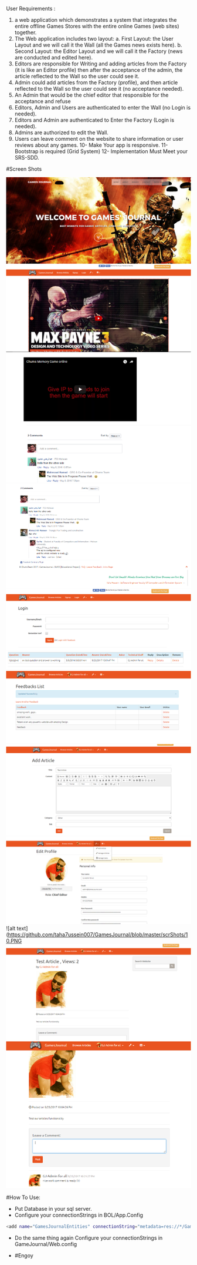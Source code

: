 User Requirements :
1.	 a web application which demonstrates a system that integrates the entire offline Games Stores with the entire online Games (web sites) together.
2.	The Web application includes two layout:
        a.	First Layout: the User Layout and we will call it the Wall (all the Games news exists here).
        b.	Second Layout: the Editor Layout and we will call it the Factory (news are conducted and edited here).
3.	Editors are responsible for Writing and adding articles from the Factory (it is like an Editor profile) then after the acceptance of the admin, the article reflected to the Wall so the user could see it.
4.	Admin could add articles from the Factory (profile), and then article reflected to the Wall so the user could see it (no acceptance needed).
5.	An Admin that would be the chief editor that responsible for the acceptance and refuse 
6.	Editors, Admin and Users are authenticated to enter the Wall (no Login is needed).
7.	Editors and Admin are authenticated to Enter the Factory (Login is needed).
8.	Admins are authorized to edit the Wall.
9.	Users can leave comment on the website to share information or user reviews about any games.
10-	Make Your app is responsive.
11-	Bootstrap is required (Grid System)
12-     Implementation Must Meet your SRS-SDD. 

#Screen Shots

![alt text](https://github.com/taha7ussein007/GamesJournal/blob/master/scrShots/1.PNG)
![alt text](https://github.com/taha7ussein007/GamesJournal/blob/master/scrShots/2.PNG)
![alt text](https://github.com/taha7ussein007/GamesJournal/blob/master/scrShots/3.PNG)
![alt text](https://github.com/taha7ussein007/GamesJournal/blob/master/scrShots/4.PNG)
![alt text](https://github.com/taha7ussein007/GamesJournal/blob/master/scrShots/5.PNG)
![alt text](https://github.com/taha7ussein007/GamesJournal/blob/master/scrShots/7.PNG)
![alt text](https://github.com/taha7ussein007/GamesJournal/blob/master/scrShots/8.PNG)
![alt text](https://github.com/taha7ussein007/GamesJournal/blob/master/scrShots/9.PNG)
![alt text](https://github.com/taha7ussein007/GamesJournal/blob/master/scrShots/6.PNG)
![alt text](https://github.com/taha7ussein007/GamesJournal/blob/master/scrShots/10.PNG
![alt text](https://github.com/taha7ussein007/GamesJournal/blob/master/scrShots/11.PNG)
![alt text](https://github.com/taha7ussein007/GamesJournal/blob/master/scrShots/12.PNG)

#How To Use:

- Put Database in your sql server.
- Configure your connectionStrings in BOL/App.Config 
```sh
<add name="GamesJournalEntities" connectionString="metadata=res://*/GamesJournalModel.csdl|res://*/GamesJournalModel.ssdl|res://*/GamesJournalModel.msl;provider=System.Data.SqlClient;provider connection string=&quot;data source=^^^^^your server name here^^^^^^^;initial catalog=GamesJournal;Integrated Security=True;MultipleActiveResultSets=True;App=EntityFramework&quot;" providerName="System.Data.EntityClient" />
```

- Do the same thing again Configure your connectionStrings in GameJournal/Web.config

- #Engoy


